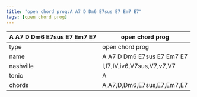 ```yaml
---
title: "open chord prog:A A7 D Dm6 E7sus E7 Em7 E7"
tags: [open chord prog]
---
```


|A A7 D Dm6 E7sus E7 Em7 E7|open chord prog|
|---|---|
|type|open chord prog|
|name|A A7 D Dm6 E7sus E7 Em7 E7|
|nashville|I,I7,IV,iv6,V7sus,V7,v7,V7|
|tonic|A|
|chords|A,A7,D,Dm6,E7sus,E7,Em7,E7|


